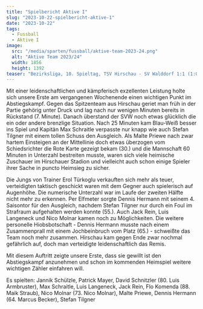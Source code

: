 ```yaml
---
title: "Spielbericht Aktive I"
slug: "2023-10-22-spielbericht-aktive-1"
date: "2023-10-22"
tags:
  - Fussball
  - Aktive I
image:
  src: "/media/sparten/fussball/aktive-team-2023-24.png"
  alt: "Aktive Team 2023/24"
  width: 1856
  height: 1392
teaser: "Bezirksliga, 10. Spieltag, TSV Hirschau - SV Walddorf 1:1 (1:0)"
---
```

Mit einer leidenschaftlichen und kämpferisch exzellenten Leistung holte sich unsere Erste am vergangenen Wochenende einen wichtigen Punkt im Abstiegskampf. Gegen das Spitzenteam aus Hirschau geriet man früh in der Partie gehörig unter Druck und lag nach nur wenigen Minuten bereits in Rückstand (7. Minute). Danach überstand der SVW noch etwas glücklich die ein oder andere brenzlige Situation. Nach 25 Minuten kam Blau-Weiß besser ins Spiel und Kapitän Max Schraitle verpasste nur knapp wie auch Stefan Tilgner mit einem tollen Schuss den Ausgleich. Als Malte Priewe nach zwar hartem Einsteigen an der Mittellinie doch etwas überzogen vom Schiedsrichter die Rote Karte gezeigt bekam (30.) und die Mannschaft 60 Minuten in Unterzahl bestreiten musste, waren sich viele heimische Zuschauer im Hirschauer Stadion und vielleicht auch schon einige Spieler ihrer Sache in puncto Heimsieg zu sicher.

Die Jungs von Trainer Erol Türkoglu verkauften sich mehr als teuer, verteidigten taktisch geschickt waren mit dem Gegner auch spielerisch auf Augenhöhe. Die numerische Unterzahl war im Laufe der zweiten Hälfte nicht mehr zu erkennen. Per Elfmeter sorgte Dennis Hermann mit seinem 4. Saisontor für den Ausgleich, nachdem Stefan Tilgner nur durch ein Foul im Strafraum aufgehalten werden konnte (55.). Auch Jack Rein, Luis Langeneck und Nico Molnar kamen noch zu Möglichkeiten. Die weitere personelle Hiobsbotschaft - Dennis Hermann musste nach einem Zusammenprall mit einem Jochbeinbruch vom Platz (65.) - schweißte das Team noch mehr zusammen. Hirschau kam gegen Ende zwar nochmal gefährlich auf, doch man verteidigte leidenschaftlich das Remis.

Mit diesem Auftritt zeigte unsere Erste, dass sie gewillt ist den Abstiegskampf anzunehmen und schon im kommenden Heimspiel weitere wichtigen Zähler einfahren will.

Es spielten: Jannik Schülzle, Patrick Mayer, David Schnitzler (80. Luis Armbruster), Max Schraitle, Luis Langeneck, Jack Rein, Flo Komenda (88. Maik Straub), Nico Molnar (73. Nico Molnar), Malte Priewe, Dennis Hermann (64. Marcus Becker), Stefan Tilgner
